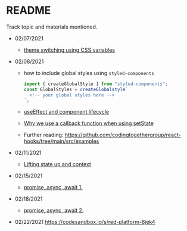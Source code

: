 # README

Track topic and materials mentioned.

- 02/07/2021

  - [theme switching using CSS variables](https://codesandbox.io/s/sefe-theme-f48hf)

- 02/08/2021

  - how to include global styles using `styled-components`

    ```js
    import { createGlobalStyle } from "styled-components";
    const GlobalStyles = createGlobalstyle`
      <!-- your global styles here -->
    `;
    ```

  - [useEffect and component lifecycle](https://codesandbox.io/s/use-effect-hooks-talk-3ocgi)
  - [Why we use a callback function when using setState](https://reactjs.org/docs/faq-state.html#why-is-setstate-giving-me-the-wrong-value)
  - Further reading: https://github.com/codingtogethergroup/react-hooks/tree/main/src/examples
  
- 02/11/2021
  - [Lifting state up and context](https://codesandbox.io/s/sefe-lifting-state-up-1653v)

- 02/15/2021
  - [promise, async, await 1.](https://codesandbox.io/s/promise-fetch-gucse)

- 02/18/2021
  - [promise, async, await 2.](https://codesandbox.io/s/promise-aysnc-2-pugkx)

- 02/22/2021
   https://codesandbox.io/s/red-platform-8jek4
